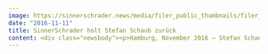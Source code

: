 ```yaml
---
image: https://sinnerschrader.news/media/filer_public_thumbnails/filer_public/07/c5/07c53645-6597-4217-8f35-27b4741f7532/stefan_schaub_178x-700.jpg__480x288_q85_crop_subsampling-2_upscale.jpg
date: "2016-11-11"
title: SinnerSchrader holt Stefan Schaub zurück
content: <div class="newsbody"><p>Hamburg, November 2016 – Stefan Schaub (50) ist neuer Client Service Director bei SinnerSchrader, er stärkt in seiner Position die Beratung sowie Kundenführung. Schaub wird bei SinnerSchrader digitale Transformationsprojekte im Bereich Automotive entwickeln und weiter ausbauen. </p><p>Die digitale Expertise des Diplom-Kaufmanns spiegelt sich seit den 90er Jahren in den Bereichen E-Commerce, digitale Markenstrategien und Brand Building auf Unternehmens- sowie Agenturseite wider, und kam bereits Mitte 2000 bei SinnerSchrader zum Einsatz. Stefan Schaub kehrt nach 10 Jahren und einer langen Karriere als Director bei TUI Deutschland sowie tuifly.com zu SinnerSchrader zurück. In seiner letzten Station war er in leitender Funktion als Berater bei Philipp und Keuntje tätig.</p><p>"Es spricht sowohl für die starke Unternehmenskultur bei SinnerSchrader als auch für unsere spannenden Aufgaben und Inhalte, wenn so erfahrene Kollegen wie Stefan Schaub zurückkommen”, freut sich Matthias Schrader (CEO SinnerSchrader) über die Rückkehr.</p><p>"Für mich ist es eine erkenntnisreiche Zeit mit vielen Highlights und Learnings gewesen, aus einem Unternehmen heraus zu agieren. Meinem Naturell entspricht jedoch die agilere Arbeitsweise bei SinnerSchrader in einem cross-funktionalen Team und digitalen Umfeld eher", erklärt Stefan Schaub seinen Wechsel. </p></div>
---
```

